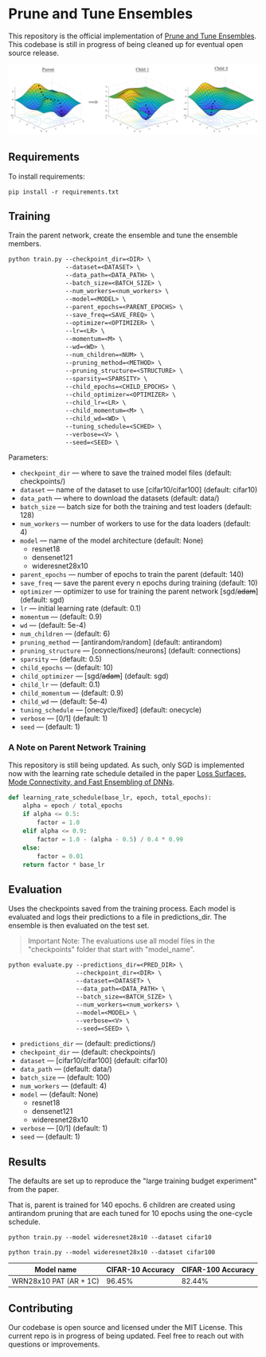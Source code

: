 # Prune and Tune Ensembles

This repository is the official implementation of [Prune and Tune Ensembles](#). This codebase is still in progress of being cleaned up for eventual open source release.

![Landscape Visual](./figures/landscape-visual.png)

<!-- ![Anti-Random Networks](./figures/antirandom-networks.png) -->

## Requirements

To install requirements:

```setup
pip install -r requirements.txt
```

## Training

Train the parent network, create the ensemble and tune the ensemble members.

```train
python train.py --checkpoint_dir=<DIR> \
                --dataset=<DATASET> \
                --data_path=<DATA_PATH> \
                --batch_size=<BATCH_SIZE> \
                --num_workers=<num_workers> \
                --model=<MODEL> \
                --parent_epochs=<PARENT_EPOCHS> \
                --save_freq=<SAVE_FREQ> \
                --optimizer=<OPTIMIZER> \
                --lr=<LR> \
                --momentum=<M> \
                --wd=<WD> \
                --num_children=<NUM> \
                --pruning_method=<METHOD> \
                --pruning_structure=<STRUCTURE> \
                --sparsity=<SPARSITY> \
                --child_epochs=<CHILD_EPOCHS> \
                --child_optimizer=<OPTIMIZER> \
                --child_lr=<LR> \
                --child_momentum=<M> \
                --child_wd=<WD> \
                --tuning_schedule=<SCHED> \
                --verbose=<V> \
                --seed=<SEED> \
```

Parameters:

- `checkpoint_dir` &mdash; where to save the trained model files (default: checkpoints/)
- `dataset` &mdash; name of the dataset to use [cifar10/cifar100] (default: cifar10)
- `data_path` &mdash; where to download the datasets (default: data/)
- `batch_size` &mdash; batch size for both the training and test loaders (default: 128)
- `num_workers` &mdash; number of workers to use for the data loaders (default: 4)
- `model` &mdash; name of the model architecture (default: None)
  - resnet18
  - densenet121
  - wideresnet28x10
- `parent_epochs` &mdash; number of epochs to train the parent (default: 140)
- `save_freq` &mdash; save the parent every n epochs during training (default: 10)
- `optimizer` &mdash; optimizer to use for training the parent network [sgd/~~adam~~] (default: sgd)
- `lr` &mdash; initial learning rate (default: 0.1)
- `momentum` &mdash; (default: 0.9)
- `wd` &mdash; (default: 5e-4)
- `num_children` &mdash; (default: 6)
- `pruning_method` &mdash; [antirandom/random] (default: antirandom)
- `pruning_structure` &mdash; [connections/neurons] (default: connections)
- `sparsity` &mdash; (default: 0.5)
- `child_epochs` &mdash; (default: 10)
- `child_optimizer` &mdash; [sgd/~~adam~~] (default: sgd)
- `child_lr` &mdash; (default: 0.1)
- `child_momentum` &mdash; (default: 0.9)
- `child_wd` &mdash; (default: 5e-4)
- `tuning_schedule` &mdash; [onecycle/fixed] (default: onecycle)
- `verbose` &mdash; [0/1] (default: 1)
- `seed` &mdash; (default: 1)

### A Note on Parent Network Training

This repository is still being updated. As such, only SGD is implemented now with the learning rate schedule detailed in the paper [Loss Surfaces, Mode Connectivity, and Fast Ensembling of DNNs](https://arxiv.org/abs/1802.10026).

```python
def learning_rate_schedule(base_lr, epoch, total_epochs):
    alpha = epoch / total_epochs
    if alpha <= 0.5:
        factor = 1.0
    elif alpha <= 0.9:
        factor = 1.0 - (alpha - 0.5) / 0.4 * 0.99
    else:
        factor = 0.01
    return factor * base_lr
```

## Evaluation

Uses the checkpoints saved from the training process. Each model is evaluated and logs their predictions to a file in predictions_dir. The ensemble is then evaluated on the test set.

> Important Note: The evaluations use all model files in the "checkpoints" folder that start with "model_name".

```evaluate
python evaluate.py --predictions_dir=<PRED_DIR> \
                   --checkpoint_dir=<DIR> \
                   --dataset=<DATASET> \
                   --data_path=<DATA_PATH> \
                   --batch_size=<BATCH_SIZE> \
                   --num_workers=<num_workers> \
                   --model=<MODEL> \
                   --verbose=<V> \
                   --seed=<SEED> \
```

- `predictions_dir` &mdash; (default: predictions/)
- `checkpoint_dir` &mdash; (default: checkpoints/)
- `dataset` &mdash; [cifar10/cifar100] (default: cifar10)
- `data_path` &mdash; (default: data/)
- `batch_size` &mdash; (default: 100)
- `num_workers` &mdash; (default: 4)
- `model` &mdash; (default: None)
  - resnet18
  - densenet121
  - wideresnet28x10
- `verbose` &mdash; [0/1] (default: 1)
- `seed` &mdash; (default: 1)

## Results

The defaults are set up to reproduce the "large training budget experiment" from the paper.

That is, parent is trained for 140 epochs. 6 children are created using antirandom pruning that are each tuned for 10 epochs using the one-cycle schedule.

```reproduce
python train.py --model wideresnet28x10 --dataset cifar10
```

```reproduce
python train.py --model wideresnet28x10 --dataset cifar100
```

| Model name             | CIFAR-10 Accuracy | CIFAR-100 Accuracy |
| ---------------------- | ----------------- | ------------------ |
| WRN28x10 PAT (AR + 1C) | 96.45%            | 82.44%             |

## Contributing

Our codebase is open source and licensed under the MIT License. This current repo is in progress of being updated. Feel free to reach out with questions or improvements.
